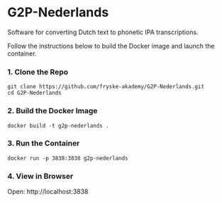 # G2P-Nederlands
Software for converting Dutch text to phonetic IPA transcriptions.

Follow the instructions below to build the Docker image and launch the container.

### 1. Clone the Repo

```
git clone https://github.com/fryske-akademy/G2P-Nederlands.git
cd G2P-Nederlands
```

### 2. Build the Docker Image

```
docker build -t g2p-nederlands .
```

### 3. Run the Container

```
docker run -p 3838:3838 g2p-nederlands
```

### 4. View in Browser

Open:
http://localhost:3838
